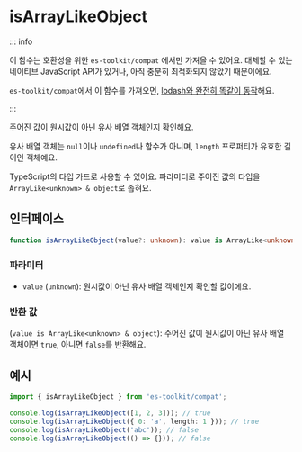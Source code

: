 # isArrayLikeObject

::: info

이 함수는 호환성을 위한 `es-toolkit/compat` 에서만 가져올 수 있어요. 대체할 수 있는 네이티브 JavaScript API가 있거나, 아직 충분히 최적화되지 않았기 때문이에요.

`es-toolkit/compat`에서 이 함수를 가져오면, [lodash와 완전히 똑같이 동작](../../../compatibility.md)해요.

:::

주어진 값이 원시값이 아닌 유사 배열 객체인지 확인해요.

유사 배열 객체는 `null`이나 `undefined`나 함수가 아니며, `length` 프로퍼티가 유효한 길이인 객체예요.

TypeScript의 타입 가드로 사용할 수 있어요. 파라미터로 주어진 값의 타입을 `ArrayLike<unknown> & object`로 좁혀요.

## 인터페이스

```typescript
function isArrayLikeObject(value?: unknown): value is ArrayLike<unknown> & object;
```

### 파라미터

- `value` (`unknown`): 원시값이 아닌 유사 배열 객체인지 확인할 값이에요.

### 반환 값

(`value is ArrayLike<unknown> & object`): 주어진 값이 원시값이 아닌 유사 배열 객체이면 `true`, 아니면 `false`를 반환해요.

## 예시

```typescript
import { isArrayLikeObject } from 'es-toolkit/compat';

console.log(isArrayLikeObject([1, 2, 3])); // true
console.log(isArrayLikeObject({ 0: 'a', length: 1 })); // true
console.log(isArrayLikeObject('abc')); // false
console.log(isArrayLikeObject(() => {})); // false
```
